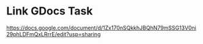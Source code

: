 # Link GDocs Task

https://docs.google.com/document/d/1Zx170nSQkkhJBQhN79mSSG13V0ni29phLDFmQxLRrrE/edit?usp=sharing